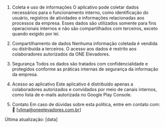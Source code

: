 1. Coleta e uso de informações
O aplicativo pode coletar dados necessários para o funcionamento interno, como identificação do usuário, registros de atividades e informações relacionadas aos processos da empresa.
Esses dados são utilizados somente para fins operacionais internos e não são compartilhados com terceiros, exceto quando exigido por lei.

2. Compartilhamento de dados
Nenhuma informação coletada é vendida ou distribuída a terceiros. O acesso aos dados é restrito aos colaboradores autorizados da ONE Elevadores.

3. Segurança
Todos os dados são tratados com confidencialidade e protegidos conforme as práticas internas de segurança da informação da empresa.

4. Acesso ao aplicativo
Este aplicativo é distribuído apenas a colaboradores autorizados e convidados por meio de canais internos, como lista de e-mails autorizada no Google Play Console.

5. Contato
Em caso de dúvidas sobre esta política, entre em contato com:
📧 [vlima@oneelevadores.com.br]

Última atualização: [data]
